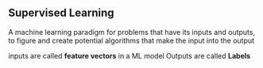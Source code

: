 ## Supervised Learning

A machine learning paradigm for problems that have its inputs and outputs, to figure and create potential algorithms that make the input into the output

inputs are called <b>feature vectors</b> in a ML model 
Outputs are called <b>Labels</b>
